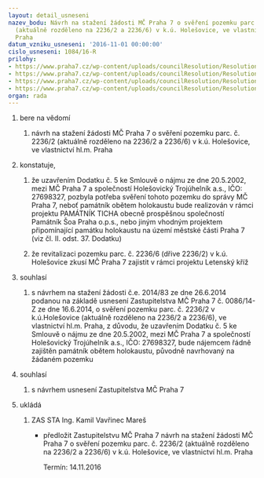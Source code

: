 ```yaml
---
layout: detail_usneseni
nazev_bodu: Návrh na stažení žádosti MČ Praha 7 o svěření pozemku parc. č. 2236/2
  (aktuálně rozděleno na 2236/2 a 2236/6) v k.ú. Holešovice, ve vlastnictví hl.m.
  Praha
datum_vzniku_usneseni: '2016-11-01 00:00:00'
cislo_usneseni: 1084/16-R
prilohy:
- https://www.praha7.cz/wp-content/uploads/councilResolution/Resolutions/28310/export/DZ_stazeni22362~126329.docx
- https://www.praha7.cz/wp-content/uploads/councilResolution/Resolutions/28310/export/02_stazeni22362~126328.doc
- https://www.praha7.cz/wp-content/uploads/councilResolution/Resolutions/28310/export/03_stazeni22362~126327.pdf
- https://www.praha7.cz/wp-content/uploads/councilResolution/Resolutions/28310/export/export~297487.pdf
organ: rada
---
```

<ol id="urzList" class="urzList_view"><li id="" class="urzClass1"><span name="1">bere na vědomí</span><ol class="urzOlClass"><li style="text-align: left;" id="" class="urzClass2"><span><p>návrh na stažení žádosti MČ Praha 7 o svěření pozemku parc. č. 2236/2 (aktuálně rozděleno na 2236/2 a 2236/6) v k.ú. Holešovice, ve vlastnictví hl.m. Praha</p></span></li></ol></li><li id="" class="urzClass1"><span name="50">konstatuje,</span><ol class="urzOlClass"><li style="text-align: left;" id="" class="urzClass2"><span><p>že uzavřením Dodatku č. 5 ke Smlouvě o nájmu ze dne 20.5.2002, mezi MČ Praha 7 a společností Holešovický Trojúhelník a.s., IČO: 27698327, pozbyla potřeba svěření tohoto pozemku do správy MČ Praha 7, neboť památník obětem holokaustu bude realizován v rámci projektu PAMÁTNÍK TICHA obecně prospěšnou společností Památník Šoa Praha o.p.s., nebo jiným vhodným projektem připomínající památku holokaustu na území městské části Praha 7 (viz čl. II. odst. 37. Dodatku)</p></span></li><li style="text-align: left;" id="" class="urzClass2"><span><p>že revitalizaci pozemku parc. č. 2236/6 (dřive 2236/2) v k.ú. Holešovice zkusí MČ Praha 7 zajistit v rámci projektu Letenský kříž</p></span></li></ol></li><li id="" class="urzClass1"><span name="26">souhlasí</span><ol class="urzOlClass"><li style="text-align: left;" id="" class="urzClass2"><span><p>s návrhem na stažení žádosti č.e. 2014/83 ze dne 26.6.2014 podanou na základě usnesení Zastupitelstva MČ Praha 7 č. 0086/14-Z ze dne 16.6.2014, o svěření pozemku parc. č. 2236/2 v k.ú.Holešovice (aktuálně rozděleno na 2236/2 a 2236/6), ve vlastnictví hl.m. Praha, z důvodu, že uzavřením Dodatku č. 5 ke Smlouvě o nájmu ze dne 20.5.2002, mezi MČ Praha 7 a společností Holešovický Trojúhelník a.s., IČO: 27698327, bude nájemcem řádně zajištěn památník obětem holokaustu, původně navrhovaný na žádaném pozemku<br></p></span></li></ol></li><li id="" class="urzClass1"><span name="26">souhlasí</span><ol class="urzOlClass"><li style="text-align: left;" id="" class="urzClass2"><span><p>s návrhem usnesení Zastupitelstva MČ Praha 7</p></span></li></ol></li><li class="urzClass1" id="urzUkoly"><span name="1">ukládá</span><ol class="urzOlClass"><li class="urzClass2"><span><p>ZAS STA Ing. Kamil Vavřinec Mareš</p></span><ul class="urzUlClass"><li class="urzClass3"><span><p>předložit Zastupitelstvu MČ Praha 7 návrh na stažení žádosti MČ Praha 7 o svěření pozemku parc. č. 2236/2 (aktuálně rozděleno na 2236/2 a 2236/6) v k.ú. Holešovice, ve vlastnictví hl.m. Praha</p></span><span class="urzUkolTermin">  Termín:&nbsp;14.11.2016</span></li></ul></li></ol></li></ol>